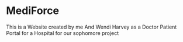 # MediForce
This is a Website created by me And Wendi Harvey as a Doctor Patient Portal for a Hospital for our sophomore project
